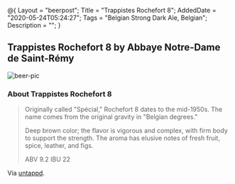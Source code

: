 @{
 Layout = "beerpost";
 Title = "Trappistes Rochefort 8";
 AddedDate = "2020-05-24T05:24:27";
 Tags = "Belgian Strong Dark Ale, Belgian";
 Description = "";
 }
 

## Trappistes Rochefort 8 by Abbaye Notre-Dame de Saint-Rémy

![beer-pic]

### About Trappistes Rochefort 8

> Originally called "Spécial," Rochefort 8 dates to the mid-1950s. The name comes from the original gravity in "Belgian degrees."
>
> Deep brown color; the flavor is vigorous and complex, with firm body to support the strength. The aroma has elusive notes of fresh fruit, spice, leather, and figs. 
>
> ABV 9.2 IBU 22

Via [untappd][untappd-url].

[untappd-url]: <https://untappd.com/beer/11473>
[beer-pic]: https://jasonpowley.com/assets/img/2020-05-24-trappistes-rochefort-8.jpeg "Trappistes Rochefort 8 by Abbaye Notre-Dame de Saint-Rémy"
